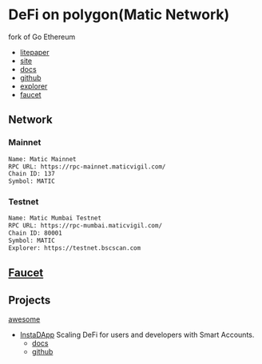 # DeFi on polygon(Matic Network)
fork of Go Ethereum
- [litepaper](https://matic.network/matic-litepaper.pdf)
- [site](https://polygon.technology/)
- [docs](https://docs.matic.network/)
- [github](https://github.com/maticnetwork)
- [explorer](https://explorer-mainnet.maticvigil.com/)
- [faucet](https://faucet.matic.network/)

## Network
### Mainnet
```txt
Name: Matic Mainnet 
RPC URL: https://rpc-mainnet.maticvigil.com/
Chain ID: 137
Symbol: MATIC
```

### Testnet
```txt
Name: Matic Mumbai Testnet
RPC URL: https://rpc-mumbai.maticvigil.com/
Chain ID: 80001
Symbol: MATIC
Explorer: https://testnet.bscscan.com
```

## [Faucet](https://faucet.matic.network/)

## Projects
[awesome](https://awesomepolygon.com/)
- [InstaDApp](https://instadapp.io/) Scaling DeFi for users and developers with Smart Accounts.
  - [docs](https://docs.instadapp.io/)
  - [github](https://github.com/instadapp)
